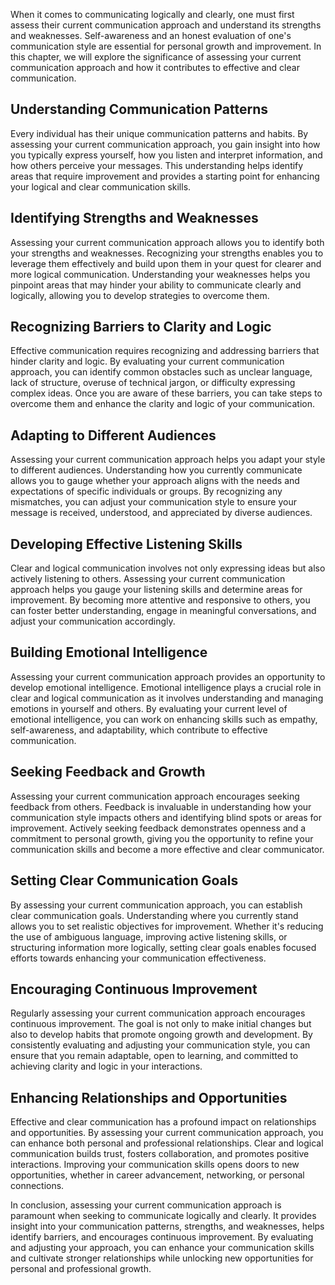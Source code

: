 
When it comes to communicating logically and clearly, one must first assess their current communication approach and understand its strengths and weaknesses. Self-awareness and an honest evaluation of one's communication style are essential for personal growth and improvement. In this chapter, we will explore the significance of assessing your current communication approach and how it contributes to effective and clear communication.

**Understanding Communication Patterns**
----------------------------------------

Every individual has their unique communication patterns and habits. By assessing your current communication approach, you gain insight into how you typically express yourself, how you listen and interpret information, and how others perceive your messages. This understanding helps identify areas that require improvement and provides a starting point for enhancing your logical and clear communication skills.

**Identifying Strengths and Weaknesses**
----------------------------------------

Assessing your current communication approach allows you to identify both your strengths and weaknesses. Recognizing your strengths enables you to leverage them effectively and build upon them in your quest for clearer and more logical communication. Understanding your weaknesses helps you pinpoint areas that may hinder your ability to communicate clearly and logically, allowing you to develop strategies to overcome them.

**Recognizing Barriers to Clarity and Logic**
---------------------------------------------

Effective communication requires recognizing and addressing barriers that hinder clarity and logic. By evaluating your current communication approach, you can identify common obstacles such as unclear language, lack of structure, overuse of technical jargon, or difficulty expressing complex ideas. Once you are aware of these barriers, you can take steps to overcome them and enhance the clarity and logic of your communication.

**Adapting to Different Audiences**
-----------------------------------

Assessing your current communication approach helps you adapt your style to different audiences. Understanding how you currently communicate allows you to gauge whether your approach aligns with the needs and expectations of specific individuals or groups. By recognizing any mismatches, you can adjust your communication style to ensure your message is received, understood, and appreciated by diverse audiences.

**Developing Effective Listening Skills**
-----------------------------------------

Clear and logical communication involves not only expressing ideas but also actively listening to others. Assessing your current communication approach helps you gauge your listening skills and determine areas for improvement. By becoming more attentive and responsive to others, you can foster better understanding, engage in meaningful conversations, and adjust your communication accordingly.

**Building Emotional Intelligence**
-----------------------------------

Assessing your current communication approach provides an opportunity to develop emotional intelligence. Emotional intelligence plays a crucial role in clear and logical communication as it involves understanding and managing emotions in yourself and others. By evaluating your current level of emotional intelligence, you can work on enhancing skills such as empathy, self-awareness, and adaptability, which contribute to effective communication.

**Seeking Feedback and Growth**
-------------------------------

Assessing your current communication approach encourages seeking feedback from others. Feedback is invaluable in understanding how your communication style impacts others and identifying blind spots or areas for improvement. Actively seeking feedback demonstrates openness and a commitment to personal growth, giving you the opportunity to refine your communication skills and become a more effective and clear communicator.

**Setting Clear Communication Goals**
-------------------------------------

By assessing your current communication approach, you can establish clear communication goals. Understanding where you currently stand allows you to set realistic objectives for improvement. Whether it's reducing the use of ambiguous language, improving active listening skills, or structuring information more logically, setting clear goals enables focused efforts towards enhancing your communication effectiveness.

**Encouraging Continuous Improvement**
--------------------------------------

Regularly assessing your current communication approach encourages continuous improvement. The goal is not only to make initial changes but also to develop habits that promote ongoing growth and development. By consistently evaluating and adjusting your communication style, you can ensure that you remain adaptable, open to learning, and committed to achieving clarity and logic in your interactions.

**Enhancing Relationships and Opportunities**
---------------------------------------------

Effective and clear communication has a profound impact on relationships and opportunities. By assessing your current communication approach, you can enhance both personal and professional relationships. Clear and logical communication builds trust, fosters collaboration, and promotes positive interactions. Improving your communication skills opens doors to new opportunities, whether in career advancement, networking, or personal connections.

In conclusion, assessing your current communication approach is paramount when seeking to communicate logically and clearly. It provides insight into your communication patterns, strengths, and weaknesses, helps identify barriers, and encourages continuous improvement. By evaluating and adjusting your approach, you can enhance your communication skills and cultivate stronger relationships while unlocking new opportunities for personal and professional growth.
